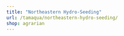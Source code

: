 ```yaml
---
title: "Northeastern Hydro-Seeding"
url: /tamaqua/northeastern-hydro-seeding/
shop: agrarian
---
```

